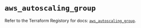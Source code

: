 # `aws_autoscaling_group`

Refer to the Terraform Registory for docs: [`aws_autoscaling_group`](https://registry.terraform.io/providers/hashicorp/aws/4.66.0/docs/resources/autoscaling_group).
